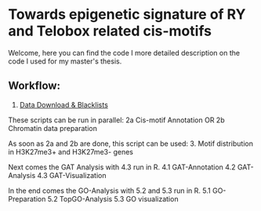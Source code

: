 # Towards epigenetic signature of RY and Telobox related cis-motifs 

Welcome,
here you can find the code I more detailed description on the code I used for my master's thesis.


## Workflow:

1. [Data Download & Blacklists](/1.Data_Download_Blacklists.bash)


These scripts can be run in parallel:
2a Cis-motif Annotation   OR
2b Chromatin data preparation

As soon as 2a and 2b are done, this script can be used:
3. Motif distribution in H3K27me3+ and H3K27me3- genes 

Next comes the GAT Analysis with 4.3 run in R.
4.1 GAT-Annotation
4.2 GAT-Analysis 
4.3 GAT-Visualization

In the end comes the GO-Analysis with 5.2 and 5.3 run in R.
5.1 GO-Preparation
5.2 TopGO-Analysis
5.3 GO visualization
